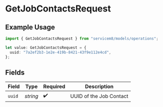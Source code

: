 # GetJobContactsRequest

## Example Usage

```typescript
import { GetJobContactsRequest } from "servicem8/models/operations";

let value: GetJobContactsRequest = {
  uuid: "7a2ef2b3-1e2e-419b-8421-43f9e112e4cd",
};
```

## Fields

| Field                   | Type                    | Required                | Description             |
| ----------------------- | ----------------------- | ----------------------- | ----------------------- |
| `uuid`                  | *string*                | :heavy_check_mark:      | UUID of the Job Contact |